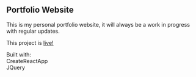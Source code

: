 ## Portfolio Website
This is my personal portfolio website, it will always be a work in progress with regular updates.

This project is [live!](https://metaheather.dev)


Built with: <br>
CreateReactApp<br>
JQuery

